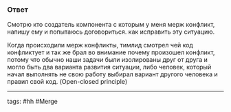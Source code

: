 ### Ответ

Смотрю кто создатель компонента с которым у меня мерж конфликт, напишу ему и попытаюсь договориться. как исправить эту ситуацию.

Когда происходили мерж конфликты, тимлид смотрел чей код конфликтует и так же брал во внимание почему произошел конфликт, потому что обычно наши задачи были изолированы друг от друга и могло быть два варианта развития ситуации, либо человек, который начал выполнять не свою работу выбирал вариант другого человека и правил свой код. (Open-closed principle)

___
tags: #hh #Merge 
